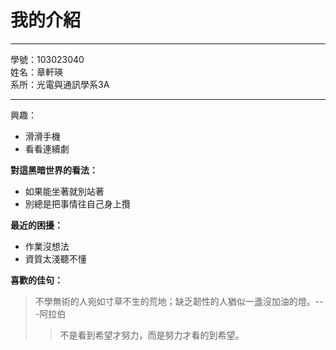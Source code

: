 我的介紹
========
***
學號：103023040   
姓名：章軒瑛   
系所：光電與通訊學系3A   
* * *   
興趣：
* 滑滑手機
* 看看連續劇

**對這黑暗世界的看法：**   
*	如果能坐著就別站著
*	別總是把事情往自己身上攬   
    
**最近的困擾：**   
* 	作業沒想法   
* 	資質太淺聽不懂  
   
**喜歡的佳句：**
>不學無術的人宛如寸草不生的荒地；缺乏韌性的人猶似一盞沒加油的燈。---阿拉伯  
>>不是看到希望才努力，而是努力才看的到希望。   
